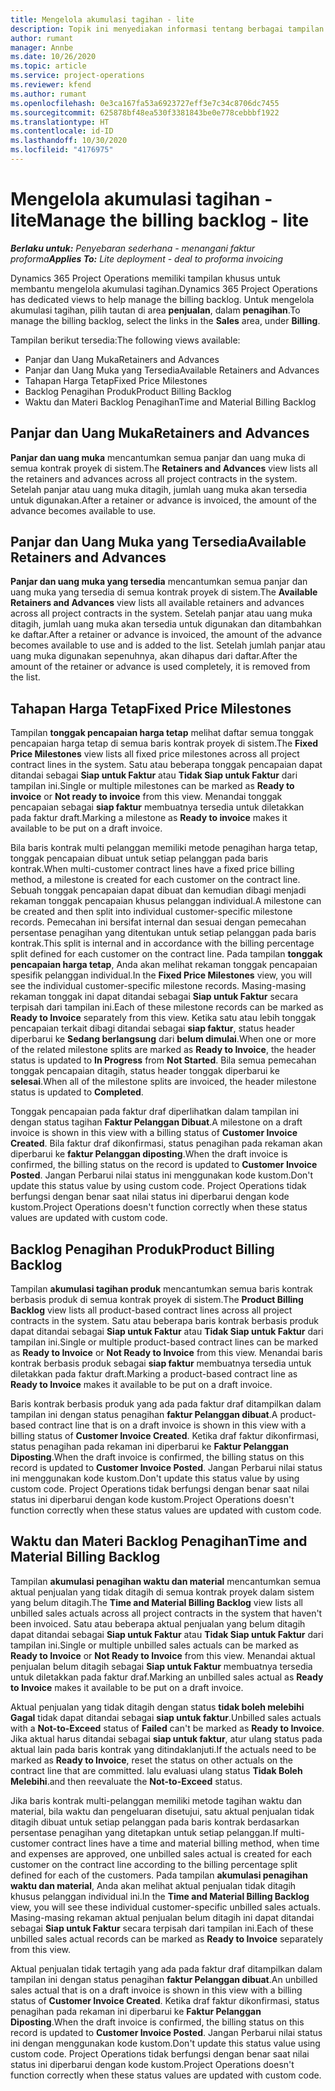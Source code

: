 ```yaml
---
title: Mengelola akumulasi tagihan - lite
description: Topik ini menyediakan informasi tentang berbagai tampilan yang tersedia untuk digunakan saat mengelola akumulasi penagihan.
author: rumant
manager: Annbe
ms.date: 10/26/2020
ms.topic: article
ms.service: project-operations
ms.reviewer: kfend
ms.author: rumant
ms.openlocfilehash: 0e3ca167fa53a6923727eff3e7c34c8706dc7455
ms.sourcegitcommit: 625878bf48ea530f3381843be0e778cebbbf1922
ms.translationtype: HT
ms.contentlocale: id-ID
ms.lasthandoff: 10/30/2020
ms.locfileid: "4176975"
---
```

# <a name="manage-the-billing-backlog---lite"></a><span data-ttu-id="27f5a-103">Mengelola akumulasi tagihan - lite</span><span class="sxs-lookup"><span data-stu-id="27f5a-103">Manage the billing backlog - lite</span></span>

<span data-ttu-id="27f5a-104">_**Berlaku untuk:** Penyebaran sederhana - menangani faktur proforma_</span><span class="sxs-lookup"><span data-stu-id="27f5a-104">_**Applies To:** Lite deployment - deal to proforma invoicing_</span></span>

<span data-ttu-id="27f5a-105">Dynamics 365 Project Operations memiliki tampilan khusus untuk membantu mengelola akumulasi tagihan.</span><span class="sxs-lookup"><span data-stu-id="27f5a-105">Dynamics 365 Project Operations has dedicated views to help manage the billing backlog.</span></span> <span data-ttu-id="27f5a-106">Untuk mengelola akumulasi tagihan, pilih tautan di area **penjualan**, dalam **penagihan**.</span><span class="sxs-lookup"><span data-stu-id="27f5a-106">To manage the billing backlog, select the links in the **Sales** area, under **Billing**.</span></span> 

<span data-ttu-id="27f5a-107">Tampilan berikut tersedia:</span><span class="sxs-lookup"><span data-stu-id="27f5a-107">The following views available:</span></span>

- <span data-ttu-id="27f5a-108">Panjar dan Uang Muka</span><span class="sxs-lookup"><span data-stu-id="27f5a-108">Retainers and Advances</span></span>
- <span data-ttu-id="27f5a-109">Panjar dan Uang Muka yang Tersedia</span><span class="sxs-lookup"><span data-stu-id="27f5a-109">Available Retainers and Advances</span></span>
- <span data-ttu-id="27f5a-110">Tahapan Harga Tetap</span><span class="sxs-lookup"><span data-stu-id="27f5a-110">Fixed Price Milestones</span></span>
- <span data-ttu-id="27f5a-111">Backlog Penagihan Produk</span><span class="sxs-lookup"><span data-stu-id="27f5a-111">Product Billing Backlog</span></span>
- <span data-ttu-id="27f5a-112">Waktu dan Materi Backlog Penagihan</span><span class="sxs-lookup"><span data-stu-id="27f5a-112">Time and Material Billing Backlog</span></span>

## <a name="retainers-and-advances"></a><span data-ttu-id="27f5a-113">Panjar dan Uang Muka</span><span class="sxs-lookup"><span data-stu-id="27f5a-113">Retainers and Advances</span></span>

<span data-ttu-id="27f5a-114">**Panjar dan uang muka** mencantumkan semua panjar dan uang muka di semua kontrak proyek di sistem.</span><span class="sxs-lookup"><span data-stu-id="27f5a-114">The **Retainers and Advances** view lists all the retainers and advances across all project contracts in the system.</span></span> <span data-ttu-id="27f5a-115">Setelah panjar atau uang muka ditagih, jumlah uang muka akan tersedia untuk digunakan.</span><span class="sxs-lookup"><span data-stu-id="27f5a-115">After a retainer or advance is invoiced, the amount of the advance becomes available to use.</span></span>

## <a name="available-retainers-and-advances"></a><span data-ttu-id="27f5a-116">Panjar dan Uang Muka yang Tersedia</span><span class="sxs-lookup"><span data-stu-id="27f5a-116">Available Retainers and Advances</span></span>

<span data-ttu-id="27f5a-117">**Panjar dan uang muka yang tersedia** mencantumkan semua panjar dan uang muka yang tersedia di semua kontrak proyek di sistem.</span><span class="sxs-lookup"><span data-stu-id="27f5a-117">The **Available Retainers and Advances** view lists all available retainers and advances across all project contracts in the system.</span></span> <span data-ttu-id="27f5a-118">Setelah panjar atau uang muka ditagih, jumlah uang muka akan tersedia untuk digunakan dan ditambahkan ke daftar.</span><span class="sxs-lookup"><span data-stu-id="27f5a-118">After a retainer or advance is invoiced, the amount of the advance becomes available to use and is added to the list.</span></span> <span data-ttu-id="27f5a-119">Setelah jumlah panjar atau uang muka digunakan sepenuhnya, akan dihapus dari daftar.</span><span class="sxs-lookup"><span data-stu-id="27f5a-119">After the amount of the retainer or advance is used completely, it is removed from the list.</span></span>

## <a name="fixed-price-milestones"></a><span data-ttu-id="27f5a-120">Tahapan Harga Tetap</span><span class="sxs-lookup"><span data-stu-id="27f5a-120">Fixed Price Milestones</span></span>

<span data-ttu-id="27f5a-121">Tampilan **tonggak pencapaian harga tetap** melihat daftar semua tonggak pencapaian harga tetap di semua baris kontrak proyek di sistem.</span><span class="sxs-lookup"><span data-stu-id="27f5a-121">The **Fixed Price Milestones** view lists all fixed price milestones across all project contract lines in the system.</span></span> <span data-ttu-id="27f5a-122">Satu atau beberapa tonggak pencapaian dapat ditandai sebagai **Siap untuk Faktur** atau **Tidak Siap untuk Faktur** dari tampilan ini.</span><span class="sxs-lookup"><span data-stu-id="27f5a-122">Single or multiple milestones can be marked as **Ready to invoice** or **Not ready to invoice** from this view.</span></span> <span data-ttu-id="27f5a-123">Menandai tonggak pencapaian sebagai **siap faktur** membuatnya tersedia untuk diletakkan pada faktur draft.</span><span class="sxs-lookup"><span data-stu-id="27f5a-123">Marking a milestone as **Ready to invoice** makes it available to be put on a draft invoice.</span></span>

<span data-ttu-id="27f5a-124">Bila baris kontrak multi pelanggan memiliki metode penagihan harga tetap, tonggak pencapaian dibuat untuk setiap pelanggan pada baris kontrak.</span><span class="sxs-lookup"><span data-stu-id="27f5a-124">When multi-customer contract lines have a fixed price billing method, a milestone is created for each customer on the contract line.</span></span> <span data-ttu-id="27f5a-125">Sebuah tonggak pencapaian dapat dibuat dan kemudian dibagi menjadi rekaman tonggak pencapaian khusus pelanggan individual.</span><span class="sxs-lookup"><span data-stu-id="27f5a-125">A milestone can be created and then split into individual customer-specific milestone records.</span></span> <span data-ttu-id="27f5a-126">Pemecahan ini bersifat internal dan sesuai dengan pemecahan persentase penagihan yang ditentukan untuk setiap pelanggan pada baris kontrak.</span><span class="sxs-lookup"><span data-stu-id="27f5a-126">This split is internal and in accordance with the billing percentage split defined for each customer on the contract line.</span></span> <span data-ttu-id="27f5a-127">Pada tampilan **tonggak pencapaian harga tetap**, Anda akan melihat rekaman tonggak pencapaian spesifik pelanggan individual.</span><span class="sxs-lookup"><span data-stu-id="27f5a-127">In the **Fixed Price Milestones** view, you will see the individual customer-specific milestone records.</span></span> <span data-ttu-id="27f5a-128">Masing-masing rekaman tonggak ini dapat ditandai sebagai **Siap untuk Faktur** secara terpisah dari tampilan ini.</span><span class="sxs-lookup"><span data-stu-id="27f5a-128">Each of these milestone records can be marked as **Ready to Invoice** separately from this view.</span></span> <span data-ttu-id="27f5a-129">Ketika satu atau lebih tonggak pencapaian terkait dibagi ditandai sebagai **siap faktur**, status header diperbarui ke **Sedang berlangsung** dari **belum dimulai**.</span><span class="sxs-lookup"><span data-stu-id="27f5a-129">When one or more of the related milestone splits are marked as **Ready to Invoice**, the header status is updated to **In Progress** from **Not Started**.</span></span> <span data-ttu-id="27f5a-130">Bila semua pemecahan tonggak pencapaian ditagih, status header tonggak diperbarui ke **selesai**.</span><span class="sxs-lookup"><span data-stu-id="27f5a-130">When all of the milestone splits are invoiced, the header milestone status is updated to **Completed**.</span></span>

<span data-ttu-id="27f5a-131">Tonggak pencapaian pada faktur draf diperlihatkan dalam tampilan ini dengan status tagihan **Faktur Pelanggan Dibuat**.</span><span class="sxs-lookup"><span data-stu-id="27f5a-131">A milestone on a draft invoice is shown in this view with a billing status of **Customer Invoice Created**.</span></span> <span data-ttu-id="27f5a-132">Bila faktur draf dikonfirmasi, status penagihan pada rekaman akan diperbarui ke **faktur Pelanggan diposting**.</span><span class="sxs-lookup"><span data-stu-id="27f5a-132">When the draft invoice is confirmed, the billing status on the record is updated to **Customer Invoice Posted**.</span></span> <span data-ttu-id="27f5a-133">Jangan Perbarui nilai status ini menggunakan kode kustom.</span><span class="sxs-lookup"><span data-stu-id="27f5a-133">Don't update this status value by using custom code.</span></span> <span data-ttu-id="27f5a-134">Project Operations tidak berfungsi dengan benar saat nilai status ini diperbarui dengan kode kustom.</span><span class="sxs-lookup"><span data-stu-id="27f5a-134">Project Operations doesn't function correctly when these status values are updated with custom code.</span></span>

## <a name="product-billing-backlog"></a><span data-ttu-id="27f5a-135">Backlog Penagihan Produk</span><span class="sxs-lookup"><span data-stu-id="27f5a-135">Product Billing Backlog</span></span>

<span data-ttu-id="27f5a-136">Tampilan **akumulasi tagihan produk** mencantumkan semua baris kontrak berbasis produk di semua kontrak proyek di sistem.</span><span class="sxs-lookup"><span data-stu-id="27f5a-136">The **Product Billing Backlog** view lists all product-based contract lines across all project contracts in the system.</span></span> <span data-ttu-id="27f5a-137">Satu atau beberapa baris kontrak berbasis produk dapat ditandai sebagai **Siap untuk Faktur** atau **Tidak Siap untuk Faktur** dari tampilan ini.</span><span class="sxs-lookup"><span data-stu-id="27f5a-137">Single or multiple product-based contract lines can be marked as **Ready to Invoice** or **Not Ready to Invoice** from this view.</span></span> <span data-ttu-id="27f5a-138">Menandai baris kontrak berbasis produk sebagai **siap faktur** membuatnya tersedia untuk diletakkan pada faktur draft.</span><span class="sxs-lookup"><span data-stu-id="27f5a-138">Marking a product-based contract line as **Ready to Invoice** makes it available to be put on a draft invoice.</span></span>

<span data-ttu-id="27f5a-139">Baris kontrak berbasis produk yang ada pada faktur draf ditampilkan dalam tampilan ini dengan status penagihan **faktur Pelanggan dibuat**.</span><span class="sxs-lookup"><span data-stu-id="27f5a-139">A product-based contract line that is on a draft invoice is shown in this view with a billing status of **Customer Invoice Created**.</span></span> <span data-ttu-id="27f5a-140">Ketika draf faktur dikonfirmasi, status penagihan pada rekaman ini diperbarui ke **Faktur Pelanggan Diposting**.</span><span class="sxs-lookup"><span data-stu-id="27f5a-140">When the draft invoice is confirmed, the billing status on this record is updated to **Customer Invoice Posted**.</span></span> <span data-ttu-id="27f5a-141">Jangan Perbarui nilai status ini menggunakan kode kustom.</span><span class="sxs-lookup"><span data-stu-id="27f5a-141">Don't update this status value by using custom code.</span></span> <span data-ttu-id="27f5a-142">Project Operations tidak berfungsi dengan benar saat nilai status ini diperbarui dengan kode kustom.</span><span class="sxs-lookup"><span data-stu-id="27f5a-142">Project Operations doesn't function correctly when these status values are updated with custom code.</span></span>

## <a name="time-and-material-billing-backlog"></a><span data-ttu-id="27f5a-143">Waktu dan Materi Backlog Penagihan</span><span class="sxs-lookup"><span data-stu-id="27f5a-143">Time and Material Billing Backlog</span></span>

<span data-ttu-id="27f5a-144">Tampilan **akumulasi penagihan waktu dan material** mencantumkan semua aktual penjualan yang tidak ditagih di semua kontrak proyek dalam sistem yang belum ditagih.</span><span class="sxs-lookup"><span data-stu-id="27f5a-144">The **Time and Material Billing Backlog** view lists all unbilled sales actuals across all project contracts in the system that haven't been invoiced.</span></span> <span data-ttu-id="27f5a-145">Satu atau beberapa aktual penjualan yang belum ditagih dapat ditandai sebagai **Siap untuk Faktur** atau **Tidak Siap untuk Faktur** dari tampilan ini.</span><span class="sxs-lookup"><span data-stu-id="27f5a-145">Single or multiple unbilled sales actuals can be marked as **Ready to Invoice** or **Not Ready to Invoice** from this view.</span></span> <span data-ttu-id="27f5a-146">Menandai aktual penjualan belum ditagih sebagai **Siap untuk Faktur** membuatnya tersedia untuk diletakkan pada faktur draf.</span><span class="sxs-lookup"><span data-stu-id="27f5a-146">Marking an unbilled sales actual as **Ready to Invoice** makes it available to be put on a draft invoice.</span></span>

<span data-ttu-id="27f5a-147">Aktual penjualan yang tidak ditagih dengan status **tidak boleh melebihi** **Gagal** tidak dapat ditandai sebagai **siap untuk faktur**.</span><span class="sxs-lookup"><span data-stu-id="27f5a-147">Unbilled sales actuals with a **Not-to-Exceed** status of **Failed** can't be marked as **Ready to Invoice**.</span></span> <span data-ttu-id="27f5a-148">Jika aktual harus ditandai sebagai **siap untuk faktur**, atur ulang status pada aktual lain pada baris kontrak yang ditindaklanjuti.</span><span class="sxs-lookup"><span data-stu-id="27f5a-148">If the actuals need to be marked as **Ready to Invoice**, reset the status on other actuals on the contract line that are committed.</span></span> <span data-ttu-id="27f5a-149">lalu evaluasi ulang status **Tidak Boleh Melebihi**.</span><span class="sxs-lookup"><span data-stu-id="27f5a-149">and then reevaluate the **Not-to-Exceed** status.</span></span>

<span data-ttu-id="27f5a-150">Jika baris kontrak multi-pelanggan memiliki metode tagihan waktu dan material, bila waktu dan pengeluaran disetujui, satu aktual penjualan tidak ditagih dibuat untuk setiap pelanggan pada baris kontrak berdasarkan persentase penagihan yang ditetapkan untuk setiap pelanggan.</span><span class="sxs-lookup"><span data-stu-id="27f5a-150">If multi-customer contract lines have a time and material billing method, when time and expenses are approved, one unbilled sales actual is created for each customer on the contract line according to the billing percentage split defined for each of the customers.</span></span> <span data-ttu-id="27f5a-151">Pada tampilan **akumulasi penagihan waktu dan material**, Anda akan melihat aktual penjualan tidak ditagih khusus pelanggan individual ini.</span><span class="sxs-lookup"><span data-stu-id="27f5a-151">In the **Time and Material Billing Backlog** view, you will see these individual customer-specific unbilled sales actuals.</span></span> <span data-ttu-id="27f5a-152">Masing-masing rekaman aktual penjualan belum ditagih ini dapat ditandai sebagai **Siap untuk Faktur** secara terpisah dari tampilan ini.</span><span class="sxs-lookup"><span data-stu-id="27f5a-152">Each of these unbilled sales actual records can be marked as **Ready to Invoice** separately from this view.</span></span>

<span data-ttu-id="27f5a-153">Aktual penjualan tidak tertagih yang ada pada faktur draf ditampilkan dalam tampilan ini dengan status penagihan **faktur Pelanggan dibuat**.</span><span class="sxs-lookup"><span data-stu-id="27f5a-153">An unbilled sales actual that is on a draft invoice is shown in this view with a billing status of **Customer Invoice Created**.</span></span> <span data-ttu-id="27f5a-154">Ketika draf faktur dikonfirmasi, status penagihan pada rekaman ini diperbarui ke **Faktur Pelanggan Diposting**.</span><span class="sxs-lookup"><span data-stu-id="27f5a-154">When the draft invoice is confirmed, the billing status on this record is updated to **Customer Invoice Posted**.</span></span> <span data-ttu-id="27f5a-155">Jangan Perbarui nilai status ini dengan menggunakan kode kustom.</span><span class="sxs-lookup"><span data-stu-id="27f5a-155">Don't update this status value using custom code.</span></span> <span data-ttu-id="27f5a-156">Project Operations tidak berfungsi dengan benar saat nilai status ini diperbarui dengan kode kustom.</span><span class="sxs-lookup"><span data-stu-id="27f5a-156">Project Operations doesn't function correctly when these status values are updated with custom code.</span></span>
